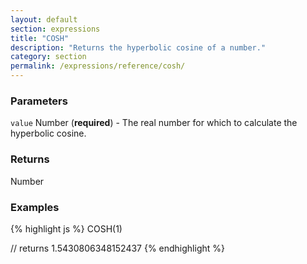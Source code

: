 ```yaml
---
layout: default
section: expressions
title: "COSH"
description: "Returns the hyperbolic cosine of a number."
category: section
permalink: /expressions/reference/cosh/
---
```


### Parameters

`value` Number (__required__) - The real number for which to calculate the hyperbolic cosine.

### Returns

Number

### Examples

{% highlight js %}
COSH(1)

// returns 1.5430806348152437
{% endhighlight %}